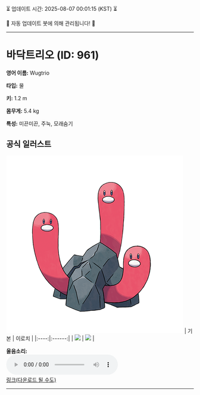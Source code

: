 
⏳ 업데이트 시간: 2025-08-07 00:01:15 (KST) ⏳

🤖 자동 업데이트 봇에 의해 관리됩니다! 🤖

---

# 바닥트리오 (ID: 961)
**영어 이름:** Wugtrio

**타입:** 물

**키:** 1.2 m

**몸무게:** 5.4 kg

**특성:** 미끈미끈, 주눅, 모래숨기

## 공식 일러스트
![](https://raw.githubusercontent.com/PokeAPI/sprites/master/sprites/pokemon/other/official-artwork/961.png)
| 기본 | 이로치 |
|:----:|:------:|
| <img src="http://play.pokemonshowdown.com/sprites/ani/wugtrio.gif" width="200"> | <img src="http://play.pokemonshowdown.com/sprites/ani-shiny/wugtrio.gif" width="200"> |

**울음소리:**<br><audio controls src="https://raw.githubusercontent.com/PokeAPI/cries/main/cries/pokemon/latest/961.ogg"></audio><br> [링크(다운로드 될 수도)](https://raw.githubusercontent.com/PokeAPI/cries/main/cries/pokemon/latest/961.ogg)


---
